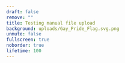 ```yaml
---
draft: false
remove: ""
title: Testing manual file upload
background: uploads/Gay_Pride_Flag.svg.png
unmute: false
fullscreen: true
noborder: true
lifetime: 100
---
```

